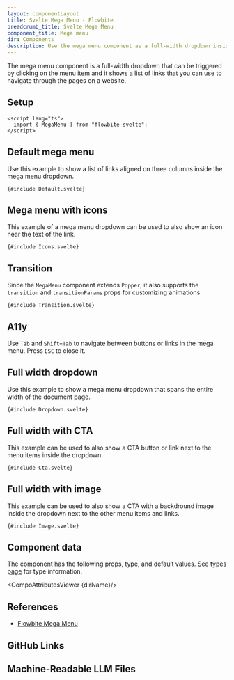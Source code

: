 ```yaml
---
layout: componentLayout
title: Svelte Mega Menu - Flowbite
breadcrumb_title: Svelte Mega Menu
component_title: Mega menu
dir: Components
description: Use the mega menu component as a full-width dropdown inside the navbar to show a list of menu items based on multiple sizes, variants, and styles
---
```


<script lang="ts">
  import { CompoAttributesViewer, GitHubCompoLinks, toKebabCase, LlmLink } from '../../utils';
  import { P, A } from '$lib';
  const dirName = toKebabCase(component_title)
</script>

The mega menu component is a full-width dropdown that can be triggered by clicking on the menu item and it shows a list of links that you can use to navigate through the pages on a website.

## Setup

```svelte example hideOutput
<script lang="ts">
  import { MegaMenu } from "flowbite-svelte";
</script>
```

## Default mega menu

Use this example to show a list of links aligned on three columns inside the mega menu dropdown.

```svelte example class="h-[30rem] md:h-80"
{#include Default.svelte}
```

## Mega menu with icons

This example of a mega menu dropdown can be used to also show an icon near the text of the link.

```svelte example class="h-[30rem] md:h-80"
{#include Icons.svelte}
```

## Transition

Since the `MegaMenu` component extends `Popper`, it also supports the `transition` and `transitionParams` props for customizing animations.

```svelte example class="h-[55rem] md:h-[30rem] relative"
{#include Transition.svelte}
```

## A11y

Use `Tab` and `Shift+Tab` to navigate between buttons or links in the mega menu. Press `ESC` to close it.

## Full width dropdown

Use this example to show a mega menu dropdown that spans the entire width of the document page.

```svelte example class="h-[55rem] md:h-[30rem] relative"
{#include Dropdown.svelte}
```

## Full width with CTA

This example can be used to also show a CTA button or link next to the menu items inside the dropdown.

```svelte example class="h-[40rem] md:h-96 relative"
{#include Cta.svelte}
```

## Full width with image

This example can be used to also show a CTA with a backdround image inside the dropdown next to the other menu items and links.

```svelte example class="h-[40rem] md:h-96 relative"
{#include Image.svelte}
```

## Component data

The component has the following props, type, and default values. See [types page](/docs/pages/typescript) for type information.

<CompoAttributesViewer {dirName}/>

## References

- [Flowbite Mega Menu](https://flowbite.com/docs/components/list-group/)

## GitHub Links

<GitHubCompoLinks />

## Machine-Readable LLM Files

<LlmLink />
